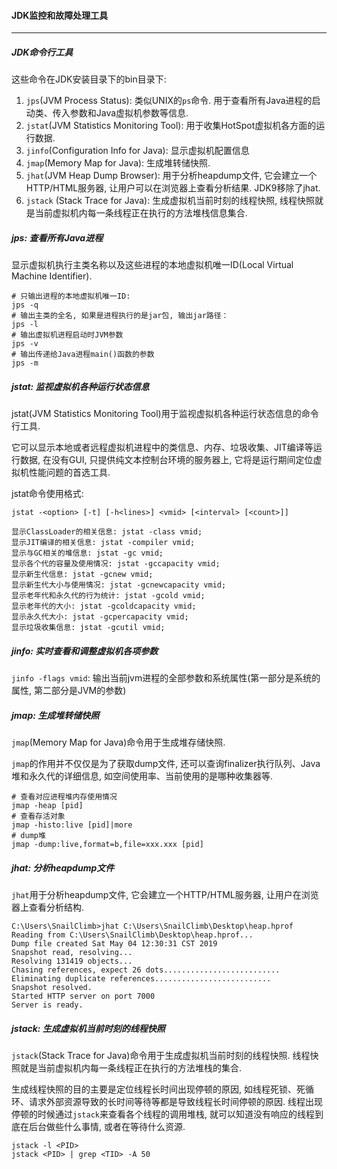 #### JDK监控和故障处理工具

---

##### JDK命令行工具

这些命令在JDK安装目录下的bin目录下:

1. `jps`(JVM Process Status): 类似UNIX的`ps`命令. 用于查看所有Java进程的启动类、传入参数和Java虚拟机参数等信息.
2. `jstat`(JVM Statistics Monitoring Tool): 用于收集HotSpot虚拟机各方面的运行数据.
3. `jinfo`(Configuration Info for Java): 显示虚拟机配置信息
4. `jmap`(Memory Map for Java): 生成堆转储快照.
5. `jhat`(JVM Heap Dump Browser): 用于分析heapdump文件, 它会建立一个HTTP/HTML服务器, 让用户可以在浏览器上查看分析结果. JDK9移除了jhat.
6. `jstack` (Stack Trace for Java): 生成虚拟机当前时刻的线程快照, 线程快照就是当前虚拟机内每一条线程正在执行的方法堆栈信息集合.

##### jps: 查看所有Java进程

显示虚拟机执行主类名称以及这些进程的本地虚拟机唯一ID(Local Virtual Machine Identifier).

```
# 只输出进程的本地虚拟机唯一ID:
jps -q 
# 输出主类的全名, 如果是进程执行的是jar包, 输出jar路径：
jps -l
# 输出虚拟机进程启动时JVM参数
jps -v
# 输出传递给Java进程main()函数的参数
jps -m
```

##### jstat: 监视虚拟机各种运行状态信息

jstat(JVM Statistics Monitoring Tool)用于监视虚拟机各种运行状态信息的命令行工具.

它可以显示本地或者远程虚拟机进程中的类信息、内存、垃圾收集、JIT编译等运行数据, 在没有GUI, 只提供纯文本控制台环境的服务器上, 它将是运行期间定位虚拟机性能问题的首选工具.

jstat命令使用格式:

```
jstat -<option> [-t] [-h<lines>] <vmid> [<interval> [<count>]]

显示ClassLoader的相关信息: jstat -class vmid;
显示JIT编译的相关信息: jstat -compiler vmid;
显示与GC相关的堆信息: jstat -gc vmid;
显示各个代的容量及使用情况: jstat -gccapacity vmid;
显示新生代信息: jstat -gcnew vmid;
显示新生代大小与使用情况: jstat -gcnewcapacity vmid;
显示老年代和永久代的行为统计: jstat -gcold vmid;
显示老年代的大小: jstat -gcoldcapacity vmid;
显示永久代大小: jstat -gcpercapacity vmid;
显示垃圾收集信息: jstat -gcutil vmid;
```

##### jinfo: 实时查看和调整虚拟机各项参数

`jinfo -flags vmid`: 输出当前jvm进程的全部参数和系统属性(第一部分是系统的属性, 第二部分是JVM的参数)

##### jmap: 生成堆转储快照

`jmap`(Memory Map for Java)命令用于生成堆存储快照. 

`jmap`的作用并不仅仅是为了获取dump文件, 还可以查询finalizer执行队列、Java堆和永久代的详细信息, 如空间使用率、当前使用的是哪种收集器等. 

```
# 查看对应进程堆内存使用情况
jmap -heap [pid]
# 查看存活对象
jmap -histo:live [pid]|more 
# dump堆
jmap -dump:live,format=b,file=xxx.xxx [pid]
```

##### jhat: 分析heapdump文件

`jhat`用于分析heapdump文件, 它会建立一个HTTP/HTML服务器, 让用户在浏览器上查看分析结构.

```
C:\Users\SnailClimb>jhat C:\Users\SnailClimb\Desktop\heap.hprof
Reading from C:\Users\SnailClimb\Desktop\heap.hprof...
Dump file created Sat May 04 12:30:31 CST 2019
Snapshot read, resolving...
Resolving 131419 objects...
Chasing references, expect 26 dots..........................
Eliminating duplicate references..........................
Snapshot resolved.
Started HTTP server on port 7000
Server is ready.
```

##### jstack: 生成虚拟机当前时刻的线程快照

`jstack`(Stack Trace for Java)命令用于生成虚拟机当前时刻的线程快照. 线程快照就是当前虚拟机内每一条线程正在执行的方法堆栈的集合.

生成线程快照的目的主要是定位线程长时间出现停顿的原因, 如线程死锁、死循环、请求外部资源导致的长时间等待等都是导致线程长时间停顿的原因. 线程出现停顿的时候通过`jstack`来查看各个线程的调用堆栈, 就可以知道没有响应的线程到底在后台做些什么事情, 或者在等待什么资源.

```
jstack -l <PID>
jstack <PID> | grep <TID> -A 50
```

































